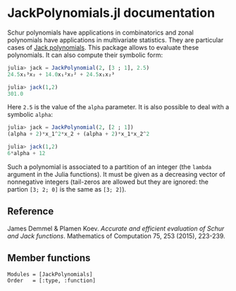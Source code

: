 # JackPolynomials.jl documentation

Schur polynomials have applications in combinatorics and zonal polynomials have
applications in multivariate statistics. They are particular cases of
[Jack polynomials](https://en.wikipedia.org/wiki/Jack_function). This package
allows to evaluate these polynomials. It can also compute their symbolic form:

```julia
julia> jack = JackPolynomial(2, [3 ; 1], 2.5)
24.5x₁³x₂ + 14.0x₁²x₂² + 24.5x₁x₂³

julia> jack(1,2)
301.0
```

Here `2.5` is the value of the `alpha` parameter. It is also possible to deal
with a symbolic `alpha`:

```julia
julia> jack = JackPolynomial(2, [2 ; 1])
(alpha + 2)*x_1^2*x_2 + (alpha + 2)*x_1*x_2^2

julia> jack(1,2)
6*alpha + 12
```

Such a polynomial is associated to a partition of an integer (the `lambda`
argument in the Julia functions). It must be given as a decreasing vector of
nonnegative integers (tail-zeros are allowed but they are ignored: the
partion `[3; 2; 0]` is the same as `[3; 2]`).


## Reference

James Demmel & Plamen Koev.
*Accurate and efficient evaluation of Schur and Jack functions*.
Mathematics of Computation 75, 253 (2015), 223-239.


## Member functions

```@autodocs
Modules = [JackPolynomials]
Order   = [:type, :function]
```
